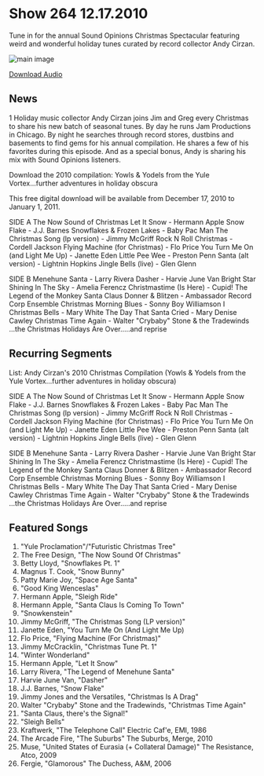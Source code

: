# Show 264  12.17.2010
Tune in for the annual Sound Opinions Christmas Spectacular featuring weird and wonderful holiday tunes curated by record collector Andy Cirzan. 

![main image](http://www.soundopinions.org/images/andycirzan.jpg)

[Download Audio](http://audio.soundopinions.org/streams/2010/12/so_20101217.m3u)

## News
1 Holiday music collector Andy Cirzan joins Jim and Greg every Christmas to share his new batch of seasonal tunes. By day he runs Jam Productions in Chicago. By night he searches through record stores, dustbins and basements to find gems for his annual compilation. He shares a few of his favorites during this episode. And as a special bonus, Andy is sharing his mix with Sound Opinions listeners.

Download the 2010 compilation: Yowls & Yodels from the Yule Vortex...further adventures in holiday obscura

This free digital download will be available from December 17, 2010 to January 1, 2011.

SIDE A
The Now Sound of Christmas
Let It Snow - Hermann Apple
Snow Flake - J.J. Barnes
Snowflakes & Frozen Lakes - Baby Pac Man
The Christmas Song (lp version) - Jimmy McGriff
Rock N Roll Christmas - Cordell Jackson
Flying Machine (for Christmas) - Flo Price
You Turn Me On (and Light Me Up) - Janette Eden
Little Pee Wee - Preston Penn
Santa (alt version) - Lightnin Hopkins
Jingle Bells (live) - Glen Glenn

SIDE B
Menehune Santa - Larry Rivera
Dasher - Harvie June Van
Bright Star Shining In The Sky - Amelia Ferencz
Christmastime (Is Here) - Cupid!
The Legend of the Monkey Santa Claus
Donner & Blitzen - Ambassador Record Corp Ensemble
Christmas Morning Blues - Sonny Boy Williamson I
Christmas Bells - Mary White
The Day That Santa Cried - Mary Denise Cawley
Christmas Time Again - Walter "Crybaby" Stone & the Tradewinds
...the Christmas Holidays Are Over.....and reprise

## Recurring Segments
List: Andy Cirzan's 2010 Christmas Compilation (Yowls & Yodels from the Yule Vortex...further adventures in holiday obscura)

SIDE A
The Now Sound of Christmas
Let It Snow - Hermann Apple
Snow Flake - J.J. Barnes
Snowflakes & Frozen Lakes - Baby Pac Man
The Christmas Song (lp version) - Jimmy McGriff
Rock N Roll Christmas - Cordell Jackson
Flying Machine (for Christmas) - Flo Price
You Turn Me On (and Light Me Up) - Janette Eden
Little Pee Wee - Preston Penn
Santa (alt version) - Lightnin Hopkins
Jingle Bells (live) - Glen Glenn

SIDE B
Menehune Santa - Larry Rivera
Dasher - Harvie June Van
Bright Star Shining In The Sky - Amelia Ferencz
Christmastime (Is Here) - Cupid!
The Legend of the Monkey Santa Claus
Donner & Blitzen - Ambassador Record Corp Ensemble
Christmas Morning Blues - Sonny Boy Williamson I
Christmas Bells - Mary White
The Day That Santa Cried - Mary Denise Cawley
Christmas Time Again - Walter "Crybaby" Stone & the Tradewinds
...the Christmas Holidays Are Over.....and reprise

## Featured Songs
1. "Yule Proclamation"/"Futuristic Christmas Tree"
2. The Free Design, "The Now Sound Of Christmas"
3. Betty Lloyd, "Snowflakes Pt. 1"
4. Magnus T. Cook, "Snow Bunny"
5. Patty Marie Joy, "Space Age Santa"
6. "Good King Wenceslas"
7. Hermann Apple, "Sleigh Ride"
8. Hermann Apple, "Santa Claus Is Coming To Town"
9. "Snowkenstein"
10. Jimmy McGriff, "The Christmas Song (LP version)"
11. Janette Eden, "You Turn Me On (And Light Me Up)
12. Flo Price, "Flying Machine (For Christmas)"
13. Jimmy McCracklin, "Christmas Tune Pt. 1"
14. "Winter Wonderland"
15. Hermann Apple, "Let It Snow"
16. Larry Rivera, "The Legend of Menehune Santa"
17. Harvie June Van, "Dasher"
18. J.J. Barnes, "Snow Flake"
19. Jimmy Jones and the Versatiles, "Christmas Is A Drag"
20. Walter "Crybaby" Stone and the Tradewinds, "Christmas Time Again"
21. "Santa Claus, there's the Signal!"
22. "Sleigh Bells"
23. Kraftwerk, "The Telephone Call" Electric Caf'e, EMI, 1986
24. The Arcade Fire, "The Suburbs" The Suburbs, Merge, 2010
25. Muse, "United States of Eurasia (+ Collateral Damage)" The Resistance, Atco, 2009
26. Fergie, "Glamorous" The Duchess, A&M, 2006
